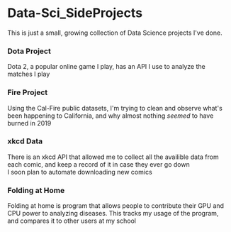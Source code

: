 # Data-Sci_SideProjects
This is just a small, growing collection of Data Science projects I've done. 
### Dota Project
Dota 2, a popular online game I play, has an API I use to analyze the matches I play  
### Fire Project  
Using the Cal-Fire public datasets, I'm trying to clean and observe what's been happening to California, and why almost nothing *seemed* to have burned in 2019  
### xkcd Data  
There is an xkcd API that allowed me to collect all the availible data from each comic, and keep a record of it in case they ever go down  
I soon plan to automate downloading new comics  
### Folding at Home  
Folding at home is program that allows people to contribute their GPU and CPU power to analyzing diseases. This tracks my usage of the program, and compares it to other users at my school